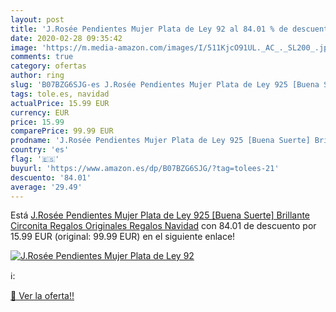 ```yaml
---
layout: post
title: 'J.Rosée Pendientes Mujer Plata de Ley 92 al 84.01 % de descuento'
date: 2020-02-28 09:35:42
image: 'https://m.media-amazon.com/images/I/511KjcO91UL._AC_._SL200_.jpg'
comments: true
category: ofertas
author: ring
slug: 'B07BZG6SJG-es J.Rosée Pendientes Mujer Plata de Ley 925 [Buena Suerte]...'
tags: tole.es, navidad
actualPrice: 15.99 EUR
currency: EUR
price: 15.99
comparePrice: 99.99 EUR
prodname: 'J.Rosée Pendientes Mujer Plata de Ley 925 [Buena Suerte] Brillante Circonita Regalos Originales  Regalos Navidad'
country: 'es'
flag: '🇪🇸'
buyurl: 'https://www.amazon.es/dp/B07BZG6SJG/?tag=tolees-21'
descuento: '84.01'
average: '29.49'
---
```


Está [J.Rosée Pendientes Mujer Plata de Ley 925 [Buena Suerte] Brillante Circonita Regalos Originales  Regalos Navidad](https://www.amazon.es/dp/B07BZG6SJG/?tag=tolees-21) con 84.01 de descuento por 15.99 EUR (original: 99.99 EUR) en el siguiente enlace!

[![J.Rosée Pendientes Mujer Plata de Ley 92](https://m.media-amazon.com/images/I/511KjcO91UL._AC_._SL200_.jpg)](https://www.amazon.es/dp/B07BZG6SJG/?tag=tolees-21)

ℹ️:


[🛒 Ver la oferta!!](https://www.amazon.es/dp/B07BZG6SJG/?tag=tolees-21)
